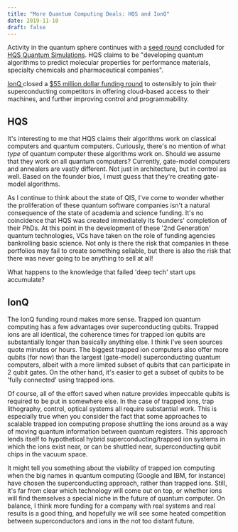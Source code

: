 ```yaml
---
title: "More Quantum Computing Deals: HQS and IonQ"
date: 2019-11-10
draft: false
---
```


Activity in the quantum sphere continues with a <a href="https://www.hpcwire.com/off-the-wire/hqs-quantum-simulations-closes-2-6m-seed-financing-round/"> seed round</a> concluded for <a href="https://quantumsimulations.de/"> HQS Quantum Simulations</a>. HQS claims to be "developing quantum algorithms to predict molecular properties for performance materials, specialty chemicals and pharmaceutical companies".

<a href="https://ionq.com/"> IonQ </a> closed a <a href="https://www.hpcwire.com/off-the-wire/ionq-secures-55m-in-funding-to-bring-quantum-computing-from-the-lab-to-the-enterprise/"> $55 million dollar funding round</a> to ostensibly to join their superconducting competitors in offering cloud-based access to their machines, and further improving control and programmability.


## HQS

It's interesting to me that HQS claims their algorithms work on classical computers and quantum computers. Curiously, there's no mention of what _type_ of quantum computer these algorithms work on. Should we assume that they work on all quantum computers? Currently, gate-model computers and annealers are vastly different. Not just in architecture, but in control as well. Based on the founder bios, I must guess that they're creating gate-model algorithms.

As I continue to think about the state of QIS, I've come to wonder whether the proliferation of these quantum software companies isn't a natural consequence of the state of academia and science funding. It's no coincidence that HQS was created immediately its founders' completion of their PhDs. At this point in the development of these '2nd Generation' quantum technologies, VCs have taken on the role of funding agencies bankrolling basic science. Not only is there the risk that companies in these portfolios may fail to create something sellable, but there is also the risk that there was never going to be anything to sell at all!

What happens to the knowledge that failed 'deep tech' start ups accumulate?


## IonQ

The IonQ funding round makes more sense. Trapped ion quantum computing has a few advantages over superconducting qubits. Trapped ions are all identical, the coherence times for trapped ion qubits are substantially longer than basically anything else. I think I've seen sources quote minutes or hours. The biggest trapped ion computers also offer more qubits (for now) than the largest (gate-model) superconducting quantum computers, albeit with a more limited subset of qubits that can participate in 2 qubit gates. On the other hand, it's easier to get a subset of qubits to be 'fully connected' using trapped ions.

Of course, all of the effort saved when nature provides impeccable qubits is required to be put in somewhere else. In the case of trapped ions, trap lithography, control, optical systems all require substantial work. This is especially true when you consider the fact that some approaches to scalable trapped ion computing propose shuttling the ions around as a way of moving quantum information between quantum registers. This approach lends itself to hypothetical hybrid superconducting/trapped ion systems in which the ions exist near, or can be shuttled near, superconducting qubit chips in the vacuum space.

It might tell you something about the viability of trapped ion computing when the big names in quantum computing (Google and IBM, for instance) have chosen the superconducting approach, rather than trapped ions. Still, it's far from clear which technology will come out on top, or whether ions will find themselves a special niche in the future of quantum computer. On balance, I think more funding for a company with real systems and real results is a good thing, and hopefully we will see some heated competition between superconductors and ions in the not too distant future.
